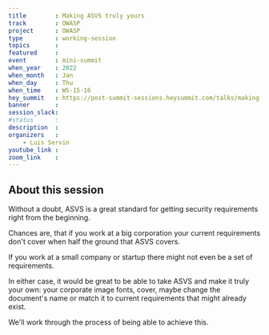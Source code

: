 ```yaml
---
title        : Making ASVS truly yours
track        : OWASP
project      : OWASP
type         : working-session
topics       :
featured     :
event        : mini-summit
when_year    : 2022
when_month   : Jan
when_day     : Thu
when_time    : WS-15-16
hey_summit   : https://post-summit-sessions.heysummit.com/talks/making-asvs-truly-yours/
banner       :
session_slack:
#status      : 
description  :
organizers   :
    - Luis Servin
youtube_link : 
zoom_link    : 
---
```


## About this session

Without a doubt, ASVS is a great standard for getting security requirements right from the beginning. 

Chances are, that if you work at a big corporation your current requirements don't cover when half the ground that ASVS covers. 

If you work at a small company or startup there might not even be a set of requirements. 

In either case, it would be great to be able to take ASVS and make it truly your own: your corporate image fonts, cover, maybe change the document's name or match it to current requirements that might already exist.

We'll work through the process of being able to achieve this. 
